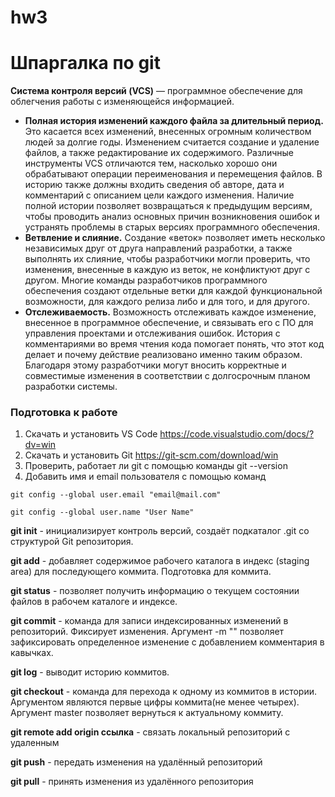 # hw3

# Шпаргалка по git

**Cистема контроля версий (VCS)** — программное обеспечение для облегчения работы с изменяющейся информацией.

- **Полная история изменений каждого файла за длительный период.** Это касается всех изменений, внесенных огромным количеством людей за долгие годы. Изменением считается создание и удаление файлов, а также редактирование их содержимого. Различные инструменты VCS отличаются тем, насколько хорошо они обрабатывают операции переименования и перемещения файлов. В историю также должны входить сведения об авторе, дата и комментарий с описанием цели каждого изменения. Наличие полной истории позволяет возвращаться к предыдущим версиям, чтобы проводить анализ основных причин возникновения ошибок и устранять проблемы в старых версиях программного обеспечения. 
- **Ветвление и слияние.** Создание «веток» позволяет иметь несколько независимых друг от друга направлений разработки, а также выполнять их слияние, чтобы разработчики могли проверить, что изменения, внесенные в каждую из веток, не конфликтуют друг с другом. Многие команды разработчиков программного обеспечения создают отдельные ветки для каждой функциональной возможности, для каждого релиза либо и для того, и для другого. 
- **Отслеживаемость.** Возможность отслеживать каждое изменение, внесенное в программное обеспечение, и связывать его с ПО для управления проектами и отслеживания ошибок. История с комментариями во время чтения кода помогает понять, что этот код делает и почему действие реализовано именно таким образом. Благодаря этому разработчики могут вносить корректные и совместимые изменения в соответствии с долгосрочным планом разработки системы. 

### **Подготовка к работе**
1.	Скачать и установить VS Code https://code.visualstudio.com/docs/?dv=win
2.	Скачать и установить Git https://git-scm.com/download/win
3.	Проверить, работает ли git  с помощью команды 
git --version
4.	Добавить имя и email пользователя с помощью команд

  `git config --global user.email "email@mail.com"`

`git config --global user.name "User Name"`

**git init** - инициализирует контроль версий, создаёт подкаталог .git со структурой Git репозитория.

**git add** - добавляет содержимое рабочего каталога в индекс (staging area) для последующего коммита. Подготовка для коммита.

**git status** - позволяет получить информацию о текущем состоянии файлов в рабочем каталоге и индексе. 

**git commit** - команда для записи индексированных изменений в репозиторий. Фиксирует изменения. Аргумент -m "" позволяет зафиксировать определенное изменение с добавлением комментария в кавычках.

**git log** - выводит историю коммитов.

**git checkout** - команда для перехода к одному из коммитов в истории. Аргументом являются первые цифры коммита(не менее четырех). Аргумент master позволяет вернуться к актуальному коммиту.

**git remote add origin ссылка** - связать локальный репозиторий с удаленным

**git push** - передать изменения на удалённый репозиторий

**git pull** - принять изменения из удалённого репозитория

